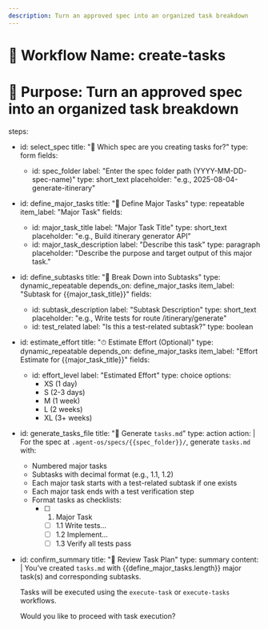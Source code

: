 ```yaml
---
description: Turn an approved spec into an organized task breakdown
---
```


# 🔧 Workflow Name: create-tasks
# 📌 Purpose: Turn an approved spec into an organized task breakdown

steps:
  - id: select_spec
    title: "📄 Which spec are you creating tasks for?"
    type: form
    fields:
      - id: spec_folder
        label: "Enter the spec folder path (YYYY-MM-DD-spec-name)"
        type: short_text
        placeholder: "e.g., 2025-08-04-generate-itinerary"

  - id: define_major_tasks
    title: "🧱 Define Major Tasks"
    type: repeatable
    item_label: "Major Task"
    fields:
      - id: major_task_title
        label: "Major Task Title"
        type: short_text
        placeholder: "e.g., Build itinerary generator API"
      - id: major_task_description
        label: "Describe this task"
        type: paragraph
        placeholder: "Describe the purpose and target output of this major task."

  - id: define_subtasks
    title: "🔧 Break Down into Subtasks"
    type: dynamic_repeatable
    depends_on: define_major_tasks
    item_label: "Subtask for {{major_task_title}}"
    fields:
      - id: subtask_description
        label: "Subtask Description"
        type: short_text
        placeholder: "e.g., Write tests for route /itinerary/generate"
      - id: test_related
        label: "Is this a test-related subtask?"
        type: boolean

  - id: estimate_effort
    title: "⏱ Estimate Effort (Optional)"
    type: dynamic_repeatable
    depends_on: define_major_tasks
    item_label: "Effort Estimate for {{major_task_title}}"
    fields:
      - id: effort_level
        label: "Estimated Effort"
        type: choice
        options:
          - XS (1 day)
          - S (2-3 days)
          - M (1 week)
          - L (2 weeks)
          - XL (3+ weeks)

  - id: generate_tasks_file
    title: "📁 Generate `tasks.md`"
    type: action
    action: |
      For the spec at `.agent-os/specs/{{spec_folder}}/`, generate `tasks.md` with:

      - Numbered major tasks
      - Subtasks with decimal format (e.g., 1.1, 1.2)
      - Each major task starts with a test-related subtask if one exists
      - Each major task ends with a test verification step
      - Format tasks as checklists:
        - [ ] 1. Major Task
          - [ ] 1.1 Write tests...
          - [ ] 1.2 Implement...
          - [ ] 1.3 Verify all tests pass

  - id: confirm_summary
    title: "📌 Review Task Plan"
    type: summary
    content: |
      You’ve created `tasks.md` with {{define_major_tasks.length}} major task(s) and corresponding subtasks.

      Tasks will be executed using the `execute-task` or `execute-tasks` workflows.

      Would you like to proceed with task execution?
